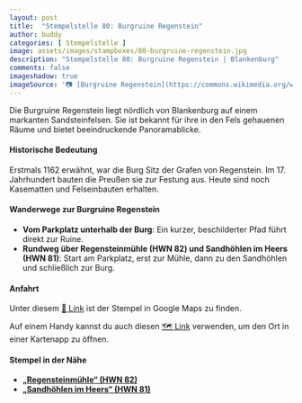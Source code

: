 ```yaml
---
layout: post
title:  "Stempelstelle 80: Burgruine Regenstein"
author: buddy
categories: [ Stempelstelle ]
image: assets/images/stampboxes/80-burgruine-regenstein.jpg
description: "Stempelstelle 80: Burgruine Regenstein | Blankenburg"
comments: false
imageshadow: true
imageSource: '📷 [Burgruine Regenstein](https://commons.wikimedia.org/wiki/File:Burgruine_Regenstein.jpg) von <a href="//commons.wikimedia.org/wiki/User:B.Thomas95" title="User:B.Thomas95">Thomas Binder</a> unter Lizenz [CC BY-SA 4.0](https://creativecommons.org/licenses/by-sa/4.0)'
---
```


Die Burgruine Regenstein liegt nördlich von Blankenburg auf einem markanten Sandsteinfelsen. Sie ist bekannt für ihre in den Fels gehauenen Räume und bietet beeindruckende Panoramablicke.

#### Historische Bedeutung

Erstmals 1162 erwähnt, war die Burg Sitz der Grafen von Regenstein. Im 17. Jahrhundert bauten die Preußen sie zur Festung aus. Heute sind noch Kasematten und Felseinbauten erhalten.

#### Wanderwege zur Burgruine Regenstein

- **Vom Parkplatz unterhalb der Burg**: Ein kurzer, beschilderter Pfad führt direkt zur Ruine.
- **Rundweg über Regensteinmühle (HWN 82) und Sandhöhlen im Heers (HWN 81)**: Start am Parkplatz, erst zur Mühle, dann zu den Sandhöhlen und schließlich zur Burg.

#### Anfahrt

Unter diesem [📍 Link](https://www.google.com/maps/dir/?api=1&origin=&destination=51.81386%2C%2010.95836) ist der Stempel in Google Maps zu finden.

<div class="android-only">
  Auf einem Handy kannst du auch diesen 
  <a href="geo:51.81386,10.95836">🗺️ Link</a> 
  verwenden, um den Ort in einer Kartenapp zu öffnen.
  <p></p>
</div>

#### Stempel in der Nähe

- [**„Regensteinmühle“ (HWN 82)**](/stempelstelle-82-regensteinmuehle)
- [**„Sandhöhlen im Heers“ (HWN 81)**](/stempelstelle-81-sandhoehlen-im-heers)
